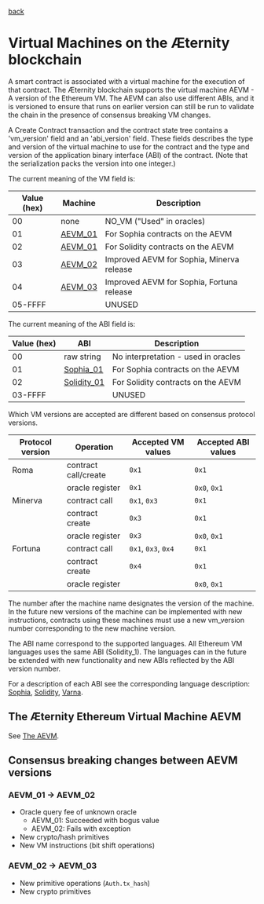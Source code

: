 [back](./contracts.md)
# Virtual Machines on the Æternity blockchain

A smart contract is associated with a virtual machine for the execution of that
contract. The Æternity blockchain supports the virtual machine AEVM - A version
of the Ethereum VM. The AEVM can also use different ABIs, and it is versioned to
ensure that runs on earlier version can still be run to validate the chain in
the presence of consensus breaking VM changes.

A Create Contract transaction and the contract state tree contains a
'vm_version' field and an 'abi_version' field. These fields describes the type
and version of the virtual machine to use for the contract and the type and
version of the application binary interface (ABI) of the contract. (Note that
the serialization packs the version into one integer.)

The current meaning of the VM field is:

| Value (hex) | Machine  | Description
| ----------- | -------- | -----------
|   00        | none     | NO_VM ("Used" in oracles)
|   01        | [AEVM_01](aevm.md)  | For Sophia contracts on the AEVM
|   02        | [AEVM_01](aevm.md)  | For Solidity contracts on the AEVM
|   03        | [AEVM_02](aevm.md)  | Improved AEVM for Sophia, Minerva release
|   04        | [AEVM_03](aevm.md)  | Improved AEVM for Sophia, Fortuna release
|   05-FFFF   |          | UNUSED

The current meaning of the ABI field is:

| Value (hex) | ABI         | Description
| ----------- | ----------- | -----------
|   00        | raw string  | No interpretation - used in oracles
|   01        | [Sophia_01](sophia.md#the-sophia_01-abi)   | For Sophia contracts on the AEVM
|   02        | [Solidity_01](solidity.md#the-solidity_01-abi) | For Solidity contracts on the AEVM
|   03-FFFF   |             | UNUSED

Which VM versions are accepted are different based on consensus protocol versions.

| Protocol version | Operation            | Accepted VM values | Accepted ABI values |
| ---------------- | ---------            | ------------------ | ------------------- |
| Roma             | contract call/create | `0x1`              | `0x1`
|                  | oracle register      | `0x1`              | `0x0`, `0x1`
| Minerva          | contract call        | `0x1`, `0x3`       | `0x1`
|                  | contract create      | `0x3`              | `0x1`
|                  | oracle register      | `0x3`              | `0x0`, `0x1`
| Fortuna          | contract call        | `0x1`, `0x3`, `0x4`| `0x1`
|                  | contract create      | `0x4`              | `0x1`
|                  | oracle register      |                    | `0x0`, `0x1`

The number after the machine name designates the version of the machine.
In the future new versions of the machine can be implemented with new instructions,
contracts using these machines must use a new vm_version number corresponding
to the new machine version.

The ABI name correspond to the supported languages. All Ethereum VM languages
uses the same ABI (Solidity_1). The languages can in the future be extended
with new functionality and new ABIs reflected by the ABI version number.

For a description of each ABI see the corresponding language description:
[Sophia](sophia.md), [Solidity](solidity.md), [Varna](varna.md).

## The Æternity Ethereum Virtual Machine AEVM
See [The AEVM](./aevm.md).

## Consensus breaking changes between AEVM versions
### AEVM_01 -> AEVM_02
* Oracle query fee of unknown oracle
  * AEVM_01: Succeeded with bogus value
  * AEVM_02: Fails with exception
* New crypto/hash primitives
* New VM instructions (bit shift operations)

### AEVM_02 -> AEVM_03
* New primitive operations (`Auth.tx_hash`)
* New crypto primitives
